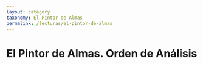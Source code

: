 ```yaml
---
layout: category
taxonomy: El Pintor de Almas
permalink: /lecturas/el-pintor-de-almas
---
```

# El Pintor de Almas. Orden de Análisis
